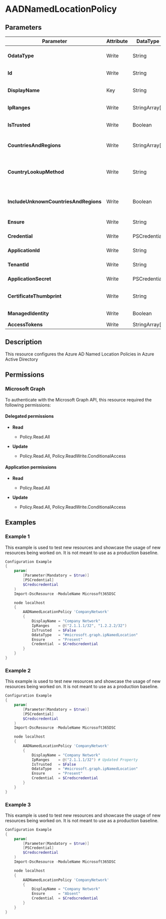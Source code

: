 ﻿# AADNamedLocationPolicy

## Parameters

| Parameter | Attribute | DataType | Description | Allowed Values |
| --- | --- | --- | --- | --- |
| **OdataType** | Write | String | Specifies the Odata Type of a Named Location object in Azure Active Directory | `#microsoft.graph.countryNamedLocation`, `#microsoft.graph.ipNamedLocation`, `#microsoft.graph.compliantNetworkNamedLocation` |
| **Id** | Write | String | Specifies the ID of a Named Location in Azure Active Directory. | |
| **DisplayName** | Key | String | Specifies the Display Name of a Named Location in Azure Active Directory | |
| **IpRanges** | Write | StringArray[] | Specifies the IP ranges of the Named Location in Azure Active Directory | |
| **IsTrusted** | Write | Boolean | Specifies the isTrusted value for the Named Location (IP ranges only) in Azure Active Directory | |
| **CountriesAndRegions** | Write | StringArray[] | Specifies the countries and regions for the Named Location in Azure Active Directory | |
| **CountryLookupMethod** | Write | String | Determines what method is used to decide which country the user is located in. Possible values are clientIpAddress(default) and authenticatorAppGps. | `clientIpAddress`, `authenticatorAppGps` |
| **IncludeUnknownCountriesAndRegions** | Write | Boolean | Specifies the includeUnknownCountriesAndRegions value for the Named Location in Azure Active Directory | |
| **Ensure** | Write | String | Specify if the Azure AD Named Location should exist or not. | `Present`, `Absent` |
| **Credential** | Write | PSCredential | Credentials for the Microsoft Graph delegated permissions. | |
| **ApplicationId** | Write | String | Id of the Azure Active Directory application to authenticate with. | |
| **TenantId** | Write | String | Id of the Azure Active Directory tenant used for authentication. | |
| **ApplicationSecret** | Write | PSCredential | Secret of the Azure Active Directory application to authenticate with. | |
| **CertificateThumbprint** | Write | String | Thumbprint of the Azure Active Directory application's authentication certificate to use for authentication. | |
| **ManagedIdentity** | Write | Boolean | Managed ID being used for authentication. | |
| **AccessTokens** | Write | StringArray[] | Access token used for authentication. | |

## Description

This resource configures the Azure AD Named Location Policies in Azure Active Directory

## Permissions

### Microsoft Graph

To authenticate with the Microsoft Graph API, this resource required the following permissions:

#### Delegated permissions

- **Read**

    - Policy.Read.All

- **Update**

    - Policy.Read.All, Policy.ReadWrite.ConditionalAccess

#### Application permissions

- **Read**

    - Policy.Read.All

- **Update**

    - Policy.Read.All, Policy.ReadWrite.ConditionalAccess

## Examples

### Example 1

This example is used to test new resources and showcase the usage of new resources being worked on.
It is not meant to use as a production baseline.

```powershell
Configuration Example
{
    param(
        [Parameter(Mandatory = $true)]
        [PSCredential]
        $Credscredential
    )
    Import-DscResource -ModuleName Microsoft365DSC

    node localhost
    {
        AADNamedLocationPolicy 'CompanyNetwork'
        {
            DisplayName = "Company Network"
            IpRanges    = @("2.1.1.1/32", "1.2.2.2/32")
            IsTrusted   = $False
            OdataType   = "#microsoft.graph.ipNamedLocation"
            Ensure      = "Present"
            Credential  = $Credscredential
        }
    }
}
```

### Example 2

This example is used to test new resources and showcase the usage of new resources being worked on.
It is not meant to use as a production baseline.

```powershell
Configuration Example
{
    param(
        [Parameter(Mandatory = $true)]
        [PSCredential]
        $Credscredential
    )
    Import-DscResource -ModuleName Microsoft365DSC

    node localhost
    {
        AADNamedLocationPolicy 'CompanyNetwork'
        {
            DisplayName = "Company Network"
            IpRanges    = @("2.1.1.1/32") # Updated Property
            IsTrusted   = $False
            OdataType   = "#microsoft.graph.ipNamedLocation"
            Ensure      = "Present"
            Credential  = $Credscredential
        }
    }
}
```

### Example 3

This example is used to test new resources and showcase the usage of new resources being worked on.
It is not meant to use as a production baseline.

```powershell
Configuration Example
{
    param(
        [Parameter(Mandatory = $true)]
        [PSCredential]
        $Credscredential
    )
    Import-DscResource -ModuleName Microsoft365DSC

    node localhost
    {
        AADNamedLocationPolicy 'CompanyNetwork'
        {
            DisplayName = "Company Network"
            Ensure      = "Absent"
            Credential  = $Credscredential
        }
    }
}
```

